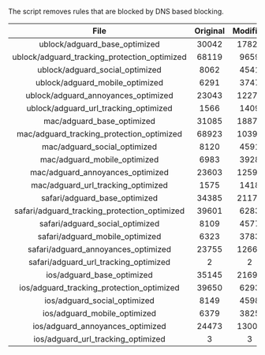 The script removes rules that are blocked by DNS based blocking.


| File | Original | Modified |
|:----:|:-----:|:-----:|
| ublock/adguard_base_optimized | 30042 | 17823 |
| ublock/adguard_tracking_protection_optimized | 68119 | 9659 |
| ublock/adguard_social_optimized | 8062 | 4541 |
| ublock/adguard_mobile_optimized | 6291 | 3747 |
| ublock/adguard_annoyances_optimized | 23043 | 12278 |
| ublock/adguard_url_tracking_optimized | 1566 | 1409 |
| mac/adguard_base_optimized | 31085 | 18876 |
| mac/adguard_tracking_protection_optimized | 68923 | 10394 |
| mac/adguard_social_optimized | 8120 | 4591 |
| mac/adguard_mobile_optimized | 6983 | 3928 |
| mac/adguard_annoyances_optimized | 23603 | 12590 |
| mac/adguard_url_tracking_optimized | 1575 | 1418 |
| safari/adguard_base_optimized | 34385 | 21177 |
| safari/adguard_tracking_protection_optimized | 39601 | 6283 |
| safari/adguard_social_optimized | 8109 | 4577 |
| safari/adguard_mobile_optimized | 6323 | 3783 |
| safari/adguard_annoyances_optimized | 23755 | 12667 |
| safari/adguard_url_tracking_optimized | 2 | 2 |
| ios/adguard_base_optimized | 35145 | 21690 |
| ios/adguard_tracking_protection_optimized | 39650 | 6293 |
| ios/adguard_social_optimized | 8149 | 4598 |
| ios/adguard_mobile_optimized | 6379 | 3825 |
| ios/adguard_annoyances_optimized | 24473 | 13004 |
| ios/adguard_url_tracking_optimized | 3 | 3 |